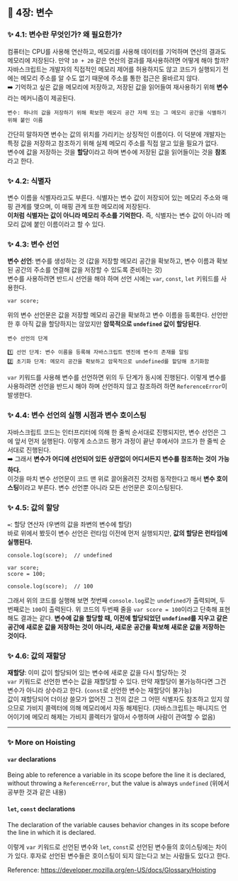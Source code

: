 ## 📔 4장: 변수

### ✨ 4.1: 변수란 무엇인가? 왜 필요한가?

컴퓨터는 CPU를 사용해 연산하고, 메모리를 사용해 데이터를 기억하며 연산의 결과도 메모리에 저장된다. 만약 `10 + 20` 같은 연산의 결과를 재사용하려면 어떻게 해야 할까? 자바스크립트는 개발자의 직접적인 메모리 제어를 허용하지도 않고 코드가 실행되기 전에는 메모리 주소를 알 수도 없기 때문에 주소를 통한 접근은 올바르지 않다.  
➡️ 기억하고 싶은 값을 메모리에 저장하고, 저장된 값을 읽어들여 재사용하기 위해 **변수**라는 메커니즘이 제공된다.

```
변수: 하나의 값을 저장하기 위해 확보한 메모리 공간 자체 또는 그 메모리 공간을 식별하기 위해 붙인 이름
```

간단히 말하자면 변수는 값의 위치를 가리키는 상징적인 이름이다. 이 덕분에 개발자는 특정 값을 저장하고 참조하기 위해 실제 메모리 주소를 직접 알고 있을 필요가 없다.  
변수에 값을 저장하는 것을 **할당**이라고 하며 변수에 저장된 값을 읽어들이는 것을 **참조**라고 한다.

### ✨ 4.2: 식별자

변수 이름을 식별자라고도 부른다. 식별자는 변수 값이 저장되어 있는 메모리 주소와 매핑 관계를 맺으며, 이 매핑 관계 또한 메모리에 저장된다.  
**이처럼 식별자는 값이 아니라 메모리 주소를 기억한다.** 즉, 식별자는 변수 값이 아니라 메모리 값에 붙인 이름이라고 할 수 있다.

### ✨ 4.3: 변수 선언

**변수 선언**: 변수를 생성하는 것 (값을 저장할 메모리 공간을 확보하고, 변수 이름과 확보된 공간의 주소를 연결해 값을 저장할 수 있도록 준비하는 것)  
변수를 사용하려면 반드시 선언을 해야 하며 선언 시에는 `var`, `const`, `let` 키워드를 사용한다.

```
var score;
```

위의 변수 선언문은 값을 저장할 메모리 공간을 확보하고 변수 이름을 등록한다. 선언만 한 후 아직 값을 할당하지는 않았지만 **암묵적으로 `undefined` 값이 할당된다**.

```
변수 선언의 단계

1️⃣ 선언 단계: 변수 이름을 등록해 자바스크립트 엔진에 변수의 존재를 알림
2️⃣ 초기화 단계: 메모리 공간을 확보하고 암묵적으로 undefined를 할당해 초기화함
```

`var` 키워드를 사용해 변수를 선언하면 위의 두 단계가 동시에 진행된다. 이렇게 변수를 사용하려면 선언을 반드시 해야 하며 선언하지 않고 참조하려 하면 `ReferenceError`이 발생한다.

### ✨ 4.4: 변수 선언의 실행 시점과 변수 호이스팅

자바스크립트 코드는 인터프리터에 의해 한 줄씩 순서대로 진행되지만, 변수 선언은 그에 앞서 먼저 실행된다. 이렇게 소스코드 평가 과정이 끝난 후에서야 코드가 한 줄씩 순서대로 진행된다.  
➡️ 그래서 **변수가 어디에 선언되어 있든 상관없이 어디서든지 변수를 참조하는 것이 가능하다.**  
이것을 마치 변수 선언문이 코드 맨 위로 끌어올려진 것처럼 동작한다고 해서 **변수 호이스팅**이라고 부른다. 변수 선언뿐 아니라 모든 선언문은 호이스팅된다.

### ✨ 4.5: 값의 할당

`=`: 할당 연산자 (우변의 값을 좌변의 변수에 할당)  
바로 위에서 봤듯이 변수 선언은 런타임 이전에 먼저 실행되지만, **값의 할당은 런타임에 실행된다.**

```
console.log(score);  // undefined

var score;
score = 100;

console.log(score);  // 100
```

그래서 위의 코드를 실행해 보면 첫번째 `console.log`로는 `undefined`가 출력되며, 두번째로는 `100`이 출력된다. 위 코드의 두번째 줄을 `var score = 100`이라고 단축해 표현해도 결과는 같다.
**변수에 값을 할당할 때, 이전에 할당되었던 `undefined`를 지우고 같은 공간에 새로운 값을 저장하는 것이 아니라, 새로운 공간을 확보해 새로운 값을 저장하는 것이다.**

### ✨ 4.6: 값의 재할당

**재할당**: 이미 값이 할당되어 있는 변수에 새로운 값을 다시 할당하는 것  
`var` 키워드로 선언한 변수는 값을 재할당할 수 있다. 만약 재할당이 불가능하다면 그건 변수가 아니라 상수라고 한다. (`const`로 선언한 변수는 재할당이 불가능)  
값이 재할당되어 더이상 쓸모가 없어진 그 전의 값은 그 어떤 식별자도 참조하고 있지 않으므로 가비지 콜렉터에 의해 메모리에서 자동 해제된다. (자바스크립트는 매니지드 언어이기에 메모리 해제는 가비지 콜렉터가 알아서 수행하며 사람이 관여할 수 없음)

---

### ✨ More on Hoisting

#### `var` declarations

Being able to reference a variable in its scope before the line it is declared, without throwing a `ReferenceError`, but the value is always `undefined` (위에서 공부한 것과 같은 내용)

#### `let`, `const` declarations

The declaration of the variable causes behavior changes in its scope before the line in which it is declared.

이렇게 `var` 키워드로 선언된 변수와 `let`, `const`로 선언된 변수들의 호이스팅에는 차이가 있다. 후자로 선언된 변수들은 호이스팅이 되지 않는다고 보는 사람들도 있다고 한다.

Reference: https://developer.mozilla.org/en-US/docs/Glossary/Hoisting
